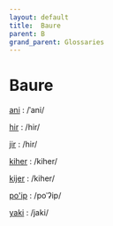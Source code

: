 ```yaml
---
layout: default
title:  Baure
parent: B
grand_parent: Glossaries
---
```


# Baure


[ani](https://en.wiktionary.org/wiki/?curid=43611)
: /ˈani/

[hir](https://en.wiktionary.org/wiki/?curid=58620)
: /hir/

[jir](https://en.wiktionary.org/wiki/?curid=2200882)
: /hir/

[kiher](https://en.wiktionary.org/wiki/?curid=2200884)
: /kiher/

[kijer](https://en.wiktionary.org/wiki/?curid=2200886)
: /kiher/

[po'ip](https://en.wiktionary.org/wiki/?curid=2201033)
: /poˈʔip/

[yaki](https://en.wiktionary.org/wiki/?curid=1921798)
: /jaki/

